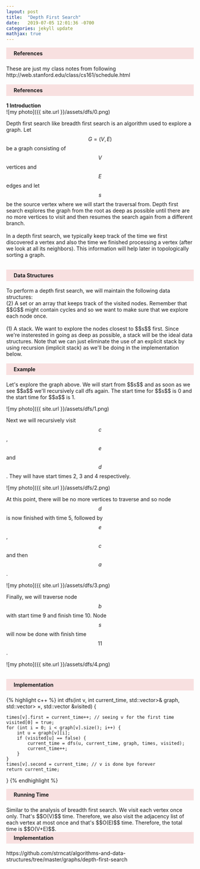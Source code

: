 ```yaml
---
layout: post
title:  "Depth First Search"
date:   2019-07-05 12:01:36 -0700
categories: jekyll update
mathjax: true
---
```

<!----------------------------------------------------------------------------------->
<div style="background-color:#F8E0E0; padding: 7px 7px 7px 20px;">
<b>References</b><br>
</div>
<br>
These are just my class notes from following http://web.stanford.edu/class/cs161/schedule.html
<br>
<br>
<!----------------------------------------------------------------------------------->
<div style="background-color:#F8E0E0; padding: 7px 7px 7px 20px;">
<b>References</b><br>
</div>
<br>
<b>1 Introduction</b>
<br>
![my photo]({{ site.url }}/assets/dfs/0.png)

Depth first search like breadth first search is an algorithm used to explore a graph. Let $$G = (V, E)$$ be a graph consisting of $$V$$ vertices and $$E$$ edges and let $$s$$ be the source vertex where we will start the traversal from. Depth first search explores the graph from the root as deep as possible until there are no more vertices to visit and then resumes the search again from a different branch.
<br><br>
In a depth first search, we typically keep track of the time we first discovered a vertex and also the time we finished processing a vertex (after we look at all its neighbors). This information will help later in topologically sorting a graph. 
<br>
<br>
<!----------------------------------------------------------------------------------->
<div style="background-color:#F8E0E0; padding: 7px 7px 7px 20px;">
<b>Data Structures</b><br>
</div>
<br>
To perform a depth first search, we will maintain the following data structures:
<br>
(2) A set or an array that keeps track of the visited nodes. Remember that $$G$$ might contain cycles and so we want to make sure that we explore each node once.
<br><br>
(1) A stack. We want to explore the nodes closest to $$s$$ first. Since we're insterested in going as deep as possible, a stack will be the ideal data structures. Note that we can just eliminate the use of an explicit stack by using recursion (implicit stack) as we'll be doing in the implementation below.
<br>
<br>
<!----------------------------------------------------------------------------------->
<div style="background-color:#F8E0E0; padding: 7px 7px 7px 20px;">
<b>Example</b><br>
</div>
<br>
Let's explore the graph above. We will start from $$s$$ and as soon as we see $$a$$ we'll recursively call dfs again. The start time for $$s$$ is 0 and the start time for $$a$$ is 1.

![my photo]({{ site.url }}/assets/dfs/1.png)

Next we will recursively visit $$c$$, $$e$$ and $$d$$. They will have start times 2, 3 and 4 respectively.

![my photo]({{ site.url }}/assets/dfs/2.png)


At this point, there will be no more vertices to traverse and so node 
$$d$$ is now finished with time 5, followed by $$e$$, $$c$$ and then $$a$$.

![my photo]({{ site.url }}/assets/dfs/3.png)

Finally, we will traverse node $$b$$ with start time 9 and finish time 10. Node $$s$$ will now be done with finish time $$11$$.

![my photo]({{ site.url }}/assets/dfs/4.png)
<br>
<br>
<!----------------------------------------------------------------------------------->
<div style="background-color:#F8E0E0; padding: 7px 7px 7px 20px;">
<b>Implementation</b><br>
</div>
<br>
{% highlight c++ %}
int dfs(int v, int current_time,
        std::vector<std::vector<int>>& graph,
        std::vector<std::pair<int,int>> &times,
        std::vector<int> &visited) {

    times[v].first = current_time++; // seeing v for the first time
    visited[0] = true;
    for (int i = 0; i < graph[v].size(); i++) {
        int u = graph[v][i];
        if (visited[u] == false) {
            current_time = dfs(u, current_time, graph, times, visited);
            current_time++;
        }
    }
    times[v].second = current_time; // v is done bye forever
    return current_time;
}
{% endhighlight %}
<br>
<!----------------------------------------------------------------------------------->
<div style="background-color:#F8E0E0; padding: 7px 7px 7px 20px;">
<b>Running Time</b><br>
</div>
<br>
Similar to the analysis of breadth first search. We visit each vertex once only. That's $$O(V)$$ time. Therefore, we also visit the adjacency list of each vertex at most once and that's $$O(E)$$ time. Therefore, the total time is $$O(V+E)$$.
<br>
<!----------------------------------------------------------------------------------->
<div style="background-color:#F8E0E0; padding: 7px 7px 7px 20px;">
<b>Implementation</b><br>
</div>
<br>
https://github.com/strncat/algorithms-and-data-structures/tree/master/graphs/depth-first-search
<br>
<br>


